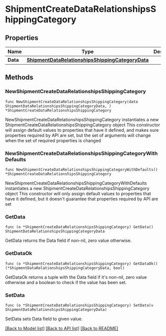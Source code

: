 # ShipmentCreateDataRelationshipsShippingCategory

## Properties

Name | Type | Description | Notes
------------ | ------------- | ------------- | -------------
**Data** | [**ShipmentDataRelationshipsShippingCategoryData**](ShipmentDataRelationshipsShippingCategoryData.md) |  | 

## Methods

### NewShipmentCreateDataRelationshipsShippingCategory

`func NewShipmentCreateDataRelationshipsShippingCategory(data ShipmentDataRelationshipsShippingCategoryData, ) *ShipmentCreateDataRelationshipsShippingCategory`

NewShipmentCreateDataRelationshipsShippingCategory instantiates a new ShipmentCreateDataRelationshipsShippingCategory object
This constructor will assign default values to properties that have it defined,
and makes sure properties required by API are set, but the set of arguments
will change when the set of required properties is changed

### NewShipmentCreateDataRelationshipsShippingCategoryWithDefaults

`func NewShipmentCreateDataRelationshipsShippingCategoryWithDefaults() *ShipmentCreateDataRelationshipsShippingCategory`

NewShipmentCreateDataRelationshipsShippingCategoryWithDefaults instantiates a new ShipmentCreateDataRelationshipsShippingCategory object
This constructor will only assign default values to properties that have it defined,
but it doesn't guarantee that properties required by API are set

### GetData

`func (o *ShipmentCreateDataRelationshipsShippingCategory) GetData() ShipmentDataRelationshipsShippingCategoryData`

GetData returns the Data field if non-nil, zero value otherwise.

### GetDataOk

`func (o *ShipmentCreateDataRelationshipsShippingCategory) GetDataOk() (*ShipmentDataRelationshipsShippingCategoryData, bool)`

GetDataOk returns a tuple with the Data field if it's non-nil, zero value otherwise
and a boolean to check if the value has been set.

### SetData

`func (o *ShipmentCreateDataRelationshipsShippingCategory) SetData(v ShipmentDataRelationshipsShippingCategoryData)`

SetData sets Data field to given value.



[[Back to Model list]](../README.md#documentation-for-models) [[Back to API list]](../README.md#documentation-for-api-endpoints) [[Back to README]](../README.md)


